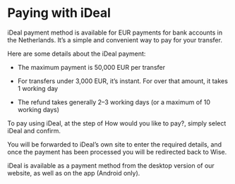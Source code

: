 # Paying with iDeal

iDeal payment method is available for EUR payments for bank accounts in the Netherlands. It’s a simple and convenient way to pay for your transfer.

Here are some details about the iDeal payment:

  * The maximum payment is 50,000 EUR per transfer

  * For transfers under 3,000 EUR, it’s instant. For over that amount, it takes 1 working day

  * The refund takes generally 2–3 working days (or a maximum of 10 working days) 




To pay using iDeal, at the step of How would you like to pay?, simply select iDeal and confirm.

You will be forwarded to iDeal’s own site to enter the required details, and once the payment has been processed you will be redirected back to Wise.

iDeal is available as a payment method from the desktop version of our website, as well as on the app (Android only).